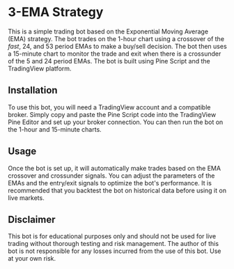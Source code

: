 

# 3-EMA Strategy

This is a simple trading bot based on the Exponential Moving Average (EMA) strategy. The bot trades on the 1-hour chart using a crossover of the *fast*, 24, and 53 period EMAs to make a buy/sell decision. The bot then uses a 15-minute chart to monitor the trade and exit when there is a crossunder of the 5 and 24 period EMAs. The bot is built using Pine Script and the TradingView platform.

## Installation

To use this bot, you will need a TradingView account and a compatible broker. Simply copy and paste the Pine Script code into the TradingView Pine Editor and set up your broker connection. You can then run the bot on the 1-hour and 15-minute charts.

## Usage

Once the bot is set up, it will automatically make trades based on the EMA crossover and crossunder signals. You can adjust the parameters of the EMAs and the entry/exit signals to optimize the bot's performance. It is recommended that you backtest the bot on historical data before using it on live markets.

## Disclaimer

This bot is for educational purposes only and should not be used for live trading without thorough testing and risk management. The author of this bot is not responsible for any losses incurred from the use of this bot. Use at your own risk.

